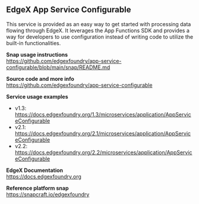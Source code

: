 EdgeX App Service Configurable
---
This service is provided as an easy way to get started with processing data flowing through EdgeX.
It leverages the App Functions SDK and provides a way for developers to use configuration instead of writing code to utilize the built-in functionalities.

**Snap usage instructions**  
https://github.com/edgexfoundry/app-service-configurable/blob/main/snap/README.md

**Source code and more info**  
https://github.com/edgexfoundry/app-service-configurable

**Service usage examples**  
* v1.3: https://docs.edgexfoundry.org/1.3/microservices/application/AppServiceConfigurable
* v2.1: https://docs.edgexfoundry.org/2.1/microservices/application/AppServiceConfigurable
* v2.2: https://docs.edgexfoundry.org/2.2/microservices/application/AppServiceConfigurable

**EdgeX Documentation**  
https://docs.edgexfoundry.org

**Reference platform snap**  
https://snapcraft.io/edgexfoundry